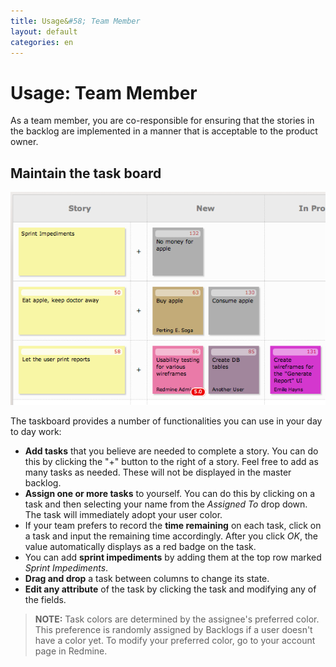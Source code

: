```yaml
---
title: Usage&#58; Team Member
layout: default
categories: en
---
```

# Usage: Team Member

As a team member, you are co-responsible for ensuring that the stories in the backlog are implemented in a manner that is acceptable to the product owner.


## Maintain the task board

![Sprint Taskboard](../../assets/images/sprint_taskboard.png)

The taskboard provides a number of functionalities you can use in your day to day work:

* **Add tasks** that you believe are needed to complete a story. You can do this by clicking the "+" button to the right of a story. Feel free to add as many tasks as needed. These will not be displayed in the master backlog.
* **Assign one or more tasks** to yourself. You can do this by clicking on a task and then selecting your name from the _Assigned To_ drop down. The task will immediately adopt your user color.
* If your team prefers to record the **time remaining** on each task, click on a task and input the remaining time accordingly. After you click _OK_, the value automatically displays as a red badge on the task.
* You can add **sprint impediments** by adding them at the top row marked _Sprint Impediments_.
* **Drag and drop** a task between columns to change its state.
* **Edit any attribute** of the task by clicking the task and modifying any of the fields.

> **NOTE:** Task colors are determined by the assignee's preferred color. This preference is randomly assigned by Backlogs if a user doesn't have a color yet. To modify your preferred color, go to your account page in Redmine.